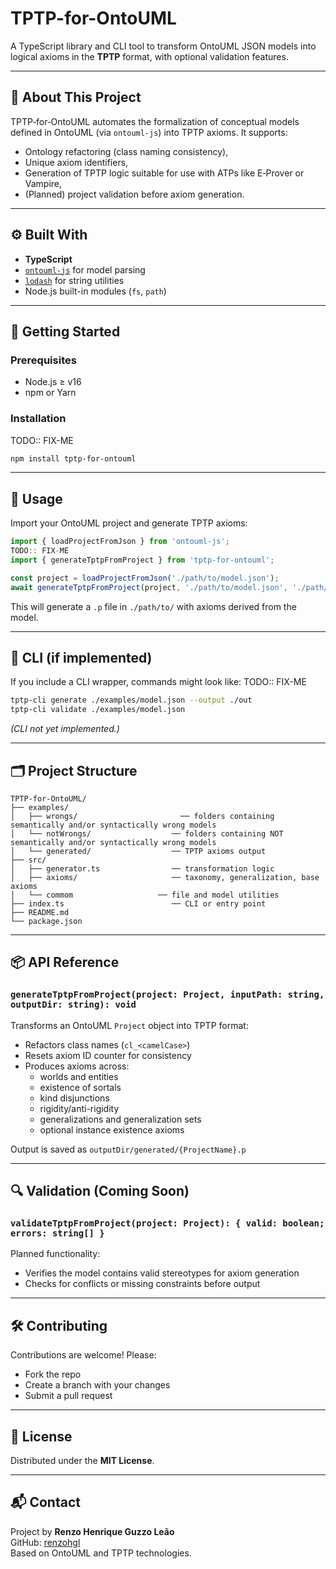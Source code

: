 # TPTP-for-OntoUML

A TypeScript library and CLI tool to transform OntoUML JSON models into logical axioms in the **TPTP** format, with optional validation features.

---

## 🧠 About This Project

TPTP‑for‑OntoUML automates the formalization of conceptual models defined in OntoUML (via `ontouml-js`) into TPTP axioms. It supports:
- Ontology refactoring (class naming consistency),
- Unique axiom identifiers,
- Generation of TPTP logic suitable for use with ATPs like E‑Prover or Vampire,
- (Planned) project validation before axiom generation.

---

## ⚙️ Built With

- **TypeScript**
- [`ontouml-js`](https://github.com/OntoUML/ontouml-js) for model parsing  
- [`lodash`](https://lodash.com/) for string utilities  
- Node.js built-in modules (`fs`, `path`)

---

## 🚀 Getting Started

### Prerequisites

- Node.js ≥ v16
- npm or Yarn

### Installation
TODO:: FIX-ME
```bash
npm install tptp-for-ontouml
```

---

## 🧪 Usage

Import your OntoUML project and generate TPTP axioms:

```ts
import { loadProjectFromJson } from 'ontouml-js';
TODO:: FIX-ME
import { generateTptpFromProject } from 'tptp-for-ontouml';

const project = loadProjectFromJson('./path/to/model.json');
await generateTptpFromProject(project, './path/to/model.json', './path/to/');
```

This will generate a `.p` file in `./path/to/` with axioms derived from the model.

---

## 🧰 CLI (if implemented)

If you include a CLI wrapper, commands might look like:
TODO:: FIX-ME
```bash
tptp-cli generate ./examples/model.json --output ./out
tptp-cli validate ./examples/model.json
```

*(CLI not yet implemented.)*

---

## 🗂 Project Structure

```
TPTP-for-OntoUML/
├── examples/
│   ├── wrongs/                       ── folders containing semantically and/or syntactically wrong models
│   └── notWrongs/                  ── folders containing NOT semantically and/or syntactically wrong models
│   └── generated/                  ── TPTP axioms output
├── src/
│   ├── generator.ts                ── transformation logic
│   ├── axioms/                     ── taxonomy, generalization, base axioms
│   └── commom                   ── file and model utilities
├── index.ts                        ── CLI or entry point
├── README.md
└── package.json
```

---

## 📦 API Reference

### `generateTptpFromProject(project: Project, inputPath: string, outputDir: string): void`

Transforms an OntoUML `Project` object into TPTP format:

- Refactors class names (`cl_<camelCase>`)
- Resets axiom ID counter for consistency
- Produces axioms across:
  - worlds and entities
  - existence of sortals
  - kind disjunctions
  - rigidity/anti-rigidity
  - generalizations and generalization sets
  - optional instance existence axioms

Output is saved as `outputDir/generated/{ProjectName}.p`

---

## 🔍 Validation (Coming Soon)

### `validateTptpFromProject(project: Project): { valid: boolean; errors: string[] }`

Planned functionality:

- Verifies the model contains valid stereotypes for axiom generation
- Checks for conflicts or missing constraints before output

---

## 🛠 Contributing

Contributions are welcome! Please:

- Fork the repo
- Create a branch with your changes
- Submit a pull request

---

## 📃 License

Distributed under the **MIT License**.

---

## 📬 Contact

Project by **Renzo Henrique Guzzo Leão**  
GitHub: [renzohgl](https://github.com/renzohgl)  
Based on OntoUML and TPTP technologies.